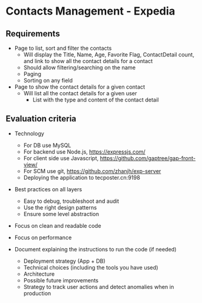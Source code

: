 # Contacts Management - Expedia

## Requirements

* Page to list, sort and filter the contacts
	* Will display the Title, Name, Age, Favorite Flag, ContactDetail count, and link to show all the contact details for a contact
	* Should allow filtering/searching on the name
	* Paging
	* Sorting on any field
* Page to show the contact details for a given contact
	* Will list all the contact details for a given user
		* List with the type and content of the contact detail

## Evaluation criteria

* Technology
	* For DB use MySQL
	* For backend use Node.js, https://expressjs.com/
	* For client side use Javascript, https://github.com/gaptree/gap-front-view/
	* For SCM use git, https://github.com/zhanjh/exp-server
	* Deploying the application to tecposter.cn:9198

* Best practices on all layers
	* Easy to debug, troubleshoot and audit
	* Use the right design patterns
	* Ensure some level abstraction
* Focus on clean and readable code
* Focus on performance
* Document explaining the instructions to run the code (if needed)
	* Deployment strategy (App + DB)
	* Technical choices (including the tools you have used)
	* Architecture
	* Possible future improvements
	* Strategy to track user actions and detect anomalies when in production
